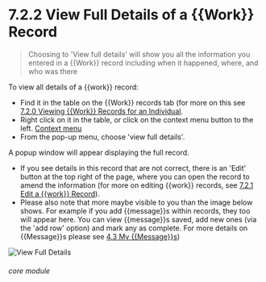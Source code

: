 # 7.2.2  <i class="fas fa-hammer"></i> View Full Details of a {{Work}} Record

> Choosing to 'View full details' will show you all the information you entered in a {{Work}} record including when it happened, where, and who was there



To view all details of a {{work}} record:

- Find it in the table on the {{Work}} records tab (for more on this see [7.2.0 Viewing {{Work}} Records for an Individual](/help/index/p/7.2.0).
- Right click on it in the table, or click on the context menu button to the left. [Context menu](7.2.2b.png)
- From the pop-up menu, choose 'view full details'. 

A popup window will appear displaying the full record. 

- If you see details in this record that are not correct, there is an 'Edit' button at the top right of the page, where you can open the record to amend the information (for more on editing {{work}} records, see [7.2.1 Edit a {{work}} Record](/help/index/p/7.2.1)).
- Please also note that more maybe visible to you than the image below shows. For example if you add {{message}}s within records, they too will appear here. You can view {{message}}s saved, add new ones (via the 'add row' option) and mark any as complete. For more details on {{Message}}s please see [4.3 My {{Message}}s](/help/index/p/4.3))

![View Full Details](7.2.2a.png)




###### core module

